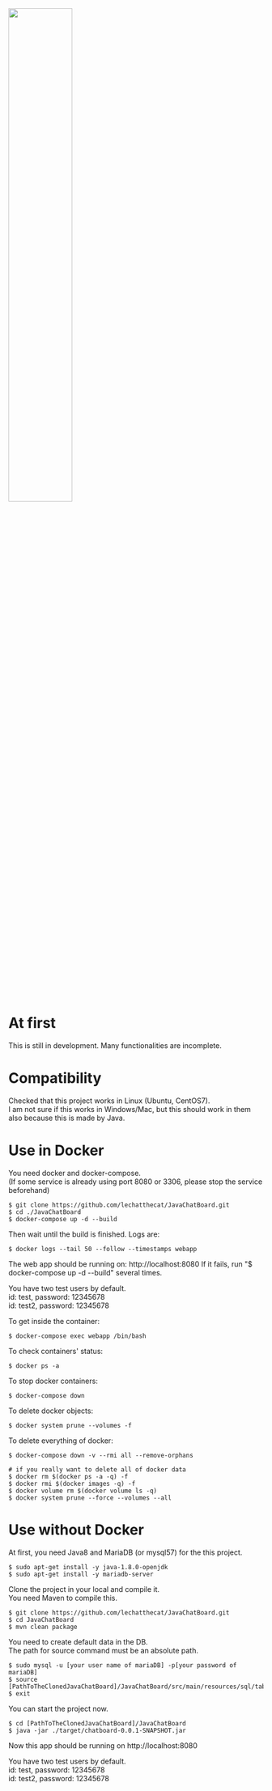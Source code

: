 <img src="https://github.com/lechatthecat/JavaChatBoard/blob/master/pic/chat.png" width="50%">

# At first
This is still in development. Many functionalities are incomplete.
  
# Compatibility
Checked that this project works in Linux (Ubuntu, CentOS7).  
I am not sure if this works in Windows/Mac, but this should work in them also because this is made by Java.

# Use in Docker
You need docker and docker-compose.   
(If some service is already using port 8080 or 3306, please stop the service beforehand)
```
$ git clone https://github.com/lechatthecat/JavaChatBoard.git
$ cd ./JavaChatBoard
$ docker-compose up -d --build
```
Then wait until the build is finished. Logs are:
```
$ docker logs --tail 50 --follow --timestamps webapp
```
The web app should be running on: http://localhost:8080
If it fails, run "$ docker-compose up -d --build" several times.

You have two test users by default.  
id: test, password: 12345678  
id: test2, password: 12345678  

To get inside the container:
```
$ docker-compose exec webapp /bin/bash
```

To check containers' status:
```
$ docker ps -a
```
To stop docker containers:
```
$ docker-compose down 
```
To delete docker objects:
```
$ docker system prune --volumes -f
```
To delete everything of docker:
```
$ docker-compose down -v --rmi all --remove-orphans

# if you really want to delete all of docker data
$ docker rm $(docker ps -a -q) -f
$ docker rmi $(docker images -q) -f
$ docker volume rm $(docker volume ls -q)
$ docker system prune --force --volumes --all
```

# Use without Docker
At first, you need Java8 and MariaDB (or mysql57) for the this project.
```
$ sudo apt-get install -y java-1.8.0-openjdk
$ sudo apt-get install -y mariadb-server
```
Clone the project in your local and compile it.  
You need Maven to compile this.
```
$ git clone https://github.com/lechatthecat/JavaChatBoard.git
$ cd JavaChatBoard
$ mvn clean package 
```
You need to create default data in the DB.  
The path for source command must be an absolute path.
```
$ sudo mysql -u [your user name of mariaDB] -p[your password of mariaDB]
$ source [PathToTheClonedJavaChatBoard]/JavaChatBoard/src/main/resources/sql/tables.sql
$ exit
```
You can start the project now.
```
$ cd [PathToTheClonedJavaChatBoard]/JavaChatBoard
$ java -jar ./target/chatboard-0.0.1-SNAPSHOT.jar
```
Now this app should be running on http://localhost:8080  
  
You have two test users by default.  
id: test, password: 12345678  
id: test2, password: 12345678  

